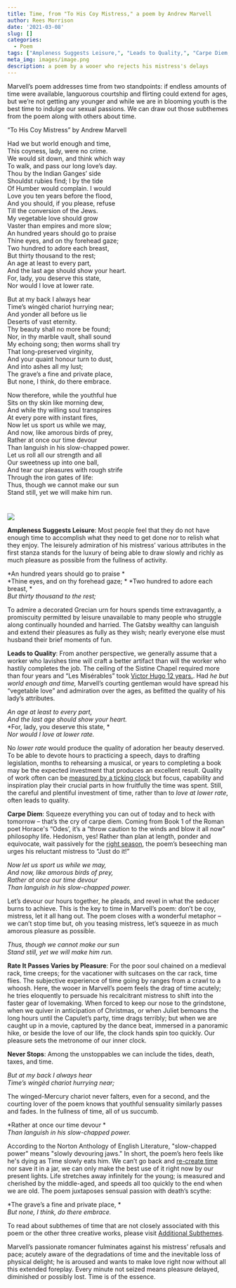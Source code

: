 ```yaml
---
title: Time, from "To His Coy Mistress," a poem by Andrew Marvell
author: Rees Morrison
date: '2021-03-08'
slug: []
categories:
  - Poem
tags: ["Ampleness Suggests Leisure,", "Leads to Quality,", "Carpe Diem,", "Rate It Passes Varies by Pleasure,", "Never Stops", ]
meta_img: images/image.png
description: a poem by a wooer who rejects his mistress's delays
---
```


Marvell’s poem addresses time from two standpoints:  if endless amounts of time were available, languorous courtship and flirting could extend for ages, but we’re not getting any younger and while we are in blooming youth is the best time to indulge our sexual passions.  We can draw out those subthemes from the poem along with others about time.

<!--more-->

“To His Coy Mistress” by Andrew Marvell 

Had we but world enough and time,  
This coyness, lady, were no crime.   
We would sit down, and think which way   
To walk, and pass our long love’s day.   
Thou by the Indian Ganges’ side   
Shouldst rubies find; I by the tide   
Of Humber would complain.  I would   
Love you ten years before the flood,   
And you should, if you please, refuse   
Till the conversion of the Jews.   
My vegetable love should grow   
Vaster than empires and more slow;   
An hundred years should go to praise   
Thine eyes, and on thy forehead gaze;   
Two hundred to adore each breast,   
But thirty thousand to the rest;   
An age at least to every part,   
And the last age should show your heart.   
For, lady, you deserve this state,   
Nor would I love at lower rate.   

But at my back I always hear   
Time’s wingèd chariot hurrying near;   
And yonder all before us lie   
Deserts of vast eternity.   
Thy beauty shall no more be found;   
Nor, in thy marble vault, shall sound   
My echoing song; then worms shall try   
That long-preserved virginity,   
And your quaint honour turn to dust,   
And into ashes all my lust;   
The grave’s a fine and private place,   
But none, I think, do there embrace.   

Now therefore, while the youthful hue   
Sits on thy skin like morning dew,   
And while thy willing soul transpires   
At every pore with instant fires,   
Now let us sport us while we may,   
And now, like amorous birds of prey,   
Rather at once our time devour   
Than languish in his slow-chapped power.   
Let us roll all our strength and all   
Our sweetness up into one ball,   
And tear our pleasures with rough strife   
Through the iron gates of life:   
Thus, though we cannot make our sun   
Stand still, yet we will make him run.  

# <poem lyric end>

![](/media/TimeCoy.jpg)


**Ampleness Suggests Leisure**:  Most people feel that they do not have enough time to accomplish what they need to get done nor to relish what they enjoy.  The leisurely admiration of his mistress’ various attributes in the first stanza stands for the luxury of being able to draw slowly and richly as much pleasure as possible from the fullness of activity.
  
*An hundred years should go to praise *  
*Thine eyes, and on thy forehead gaze;  * 
*Two hundred to adore each breast,   *  
*But thirty thousand to the rest;*  

To admire a decorated Grecian urn for hours spends time extravagantly, a promiscuity permitted by leisure  unavailable to many people who struggle along continually hounded and harried.  The Gatsby wealthy can languish and extend their pleasures as fully as they wish; nearly everyone else must husband their brief moments of fun.

**Leads to Quality**:  From another perspective, we generally assume that a worker who lavishes time will craft a better artifact than will the worker who hastily completes the job.   The ceiling of the Sistine Chapel required more than four years and  “Les Misérables” took [Victor Hugo 12 years.]( https://www.writersdigest.com/there-are-no-rules/infographic-30-famous-books-long-took-write).  Had *he but world enough and time,* Marvell’s courting gentleman would have spread his “vegetable love” and admiration over the ages, as befitted the quality of his lady’s attributes.

*An age at least to every part,*   
*And the last age should show your heart.*   
*For, lady, you deserve this state,   *  
*Nor would I love at lower rate.*   

No *lower rate* would produce the quality of adoration her beauty deserved.  To be able to devote hours to practicing a speech, days to drafting legislation, months to rehearsing a musical, or years to completing a book may be the expected investment that produces an excellent result.  Quality of work often can be [measured by a ticking clock](https://themesfromart.com/blog/2021-03-08-time-from-the-bellili-family-by-edgar-degas/timebellili/) but focus, capability and inspiration play their crucial parts in how fruitfully the time was spent.  Still, the careful and plentiful investment of time, rather than to *love at lower rate*, often leads to quality.

**Carpe Diem**:   Squeeze everything you can out of today and to heck with tomorrow – that’s the cry of carpe diem.   Coming from Book 1 of the Roman poet Horace's “Odes’, it’s a “throw caution to the winds and blow it all now” philosophy life.  Hedonism, yes!  Rather than plan at length, ponder and equivocate, wait passively for the [right season](https://themesfromart.com/blog/2021-03-08-time-from-turn-turn-turn-by-the-byrds/timeturnturn/),  the poem’s beseeching man urges his reluctant mistress to “Just do it!”

*Now let us sport us while we may,*  
*And now, like amorous birds of prey,*   
*Rather at once our time devour*   
*Than languish in his slow-chapped power.*   

Let’s devour our hours together, he pleads, and revel in what the seducer burns to achieve.  This is the key to time in Marvell’s poem: don’t be coy, mistress, let it all hang out. The poem closes with a wonderful metaphor – we can’t stop time but, oh you teasing mistress, let’s squeeze in as much amorous pleasure as possible.

*Thus, though we cannot make our sun*   
*Stand still, yet we will make him run.*  

**Rate It Passes Varies by Pleasure**:  For the poor soul chained on a medieval rack, time creeps; for the vacationer with suitcases on the car rack, time flies.  The subjective experience of time going by ranges from a crawl to a whoosh.  Here, the wooer in Marvell’s poem feels the drag of time acutely; he tries eloquently to persuade his recalcitrant mistress to shift into the faster gear of lovemaking.  When forced to keep our nose to the grindstone, when we quiver in anticipation of Christmas, or when Juliet bemoans the long hours until the Capulet’s party, time drags terribly; but when we are caught up in a movie, captured by the dance beat, immersed in a panoramic hike, or beside the love of our life, the clock hands spin too quickly.  Our pleasure sets the metronome of our inner clock. 

**Never Stops**:  Among the unstoppables we can include the tides, death, taxes, and time.

*But at my back I always hear*   
*Time’s wingèd chariot hurrying near;*   

The winged-Mercury chariot never falters, even for a second, and the courting lover of the poem knows that youthful sensuality similarly passes and fades. In the fullness of time, all of us succumb. 

*Rather at once our time devour  *  
*Than languish in his slow-chapped power.*   

According to the Norton Anthology of English Literature, "slow-chapped power" means "slowly devouring jaws."  In short, the poem’s hero feels like he's dying as Time slowly eats him.  We can’t go back and [re-create time](https://themesfromart.com/blog/2021-03-08-time-from-groundhog-day-starring-bill-murray/timegroundhog/) nor save it in a jar, we can only make the best use of it right now by our present lights.  Life stretches away infinitely for the young; is measured and cherished by the middle-aged, and speeds all too quickly to the end when we are old.  The poem juxtaposes sensual passion with death’s scythe:

*The grave’s a fine and private place,  *   
*But none, I think, do there embrace.*

To read about subthemes of time that are not closely associated with this poem or the other three creative works, please visit [Additional Subthemes](https://themesfromart.com/blog/2021-03-09-time-additional/timeadditional/).


Marvell’s passionate romancer fulminates against his mistress’ refusals and pace; acutely aware of the degradations of time and the inevitable loss of physical delight; he is aroused and wants to make love right now without all this extended foreplay.  Every minute not seized means pleasure delayed, diminished or possibly lost.  Time is of the essence.  
